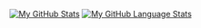 [![My GitHub Stats](https://github-readme-stats.vercel.app/api/?username=burnerjhon&count_private=true&theme=tokyonight&showicons=true)]()
[![My GitHub Language Stats](https://github-readme-stats.vercel.app/api/top-langs/?username=burnerjhon&langs_count=5&theme=tokyonight)]()
